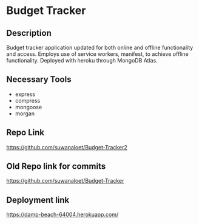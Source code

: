 # Budget Tracker

## Description

Budget tracker application updated for both online and offline functionality and access. Employs use of service workers, manifest, to achieve offline functionality. Deployed with heroku through MongoDB Atlas.

## Necessary Tools

* express
* compress
* mongoose
* morgan

## Repo Link
https://github.com/suwanaloet/Budget-Tracker2

## Old Repo link for commits
https://github.com/suwanaloet/Budget-Tracker

## Deployment link
https://damp-beach-64004.herokuapp.com/